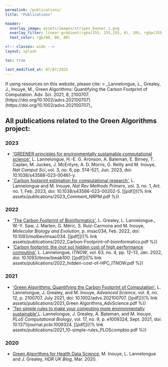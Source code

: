```yaml
---
permalink: /publications/
title: "Publications"

header:
  overlay_image: assets/images/stripes_banner_1.png
  overlay_filter: linear-gradient(rgba(255, 255,255, 0), 20%, rgba(255, 255, 255, 1))
  text_color: rgb(80, 80, 80)

<!-- classes: wide -->
layout: splash

toc: true

last_modified_at: 07/07/2023
---
```


<div class="notice--primary" markdown="1">
If using resources on this website, please cite:
> _Lannelongue, L., Grealey, J., Inouye, M., Green Algorithms: Quantifying the Carbon Footprint of Computation. Adv. Sci. 2021, 8, 2100707. [https://doi.org/10.1002/advs.202100707](https://doi.org/10.1002/advs.202100707)_
</div>

## All publications related to the Green Algorithms project:
<!-- Exported from Zotero with IEEE style -->

### 2023

- ['GREENER principles for environmentally sustainable computational science'](https://rdcu.be/dfpLM), L. Lannelongue, H.-E. G. Aronson, A. Bateman, E. Birney, T. Caplan, M. Juckes, J. McEntyre, A. D. Morris, G. Reilly and M. Inouye, _Nat Comput Sci_, vol. 3, no. 6, pp. 514–521, Jun. 2023, doi: 10.1038/s43588-023-00461-y.
- ['Carbon footprint estimation for computational research'](https://rdcu.be/c5KPJ), L. Lannelongue and M. Inouye, _Nat Rev Methods Primers_, vol. 3, no. 1, Art. no. 1, Feb. 2023, doi: 10.1038/s43586-023-00202-5.
[\[pdf\]]({% link assets/publications/2023_Comment_NRPM.pdf %})


### 2022

- ['The Carbon Footprint of Bioinformatics'](https://academic.oup.com/mbe/article/39/3/msac034/6526403), L. Grealey, L. Lannelongue., W.-Y. Saw, J. Marten, G. Méric, S. Ruiz-Carmona and M. Inouye, _Molecular Biology and Evolution_, p. msac034, Feb. 2022, doi: 10.1093/molbev/msac034.
[\[pdf\]]({% link assets/publications/2022_Carbon-Footprint-of-bioinformatics.pdf %})
- [‘Carbon footprint: the (not so) hidden cost of high performance computing’](https://www.bcs.org/articles-opinion-and-research/carbon-footprint-the-not-so-hidden-cost-of-high-performance-computing/), L. Lannelongue, _ITNOW_, vol. 63, no. 4, pp. 12–13, Jan. 2022, doi: 10.1093/itnow/bwab100.
[\[pdf\]]({% link assets/publications/2022_hidden-cost-of-HPC_ITNOW.pdf %})


### 2021

- ['Green Algorithms: Quantifying the Carbon Footprint of Computation'](https://doi.org/10.1002/advs.202100707), L. Lannelongue, J. Grealey, and M. Inouye, _Advanced Science_, vol. 8, no. 12, p. 2100707, July 2021, doi: 10.1002/advs.202100707.
[\[pdf\]]({% link assets/publications/2021_Green Algorithms_AdvScience.pdf %})
- [‘Ten simple rules to make your computing more environmentally sustainable’](https://journals.plos.org/ploscompbiol/article?id=10.1371/journal.pcbi.1009324),L. Lannelongue, J. Grealey, A. Bateman, and M. Inouye, _PLoS Computational Biology_, vol. 17, no. 9, p. e1009324, Sept. 2021, doi: 10.1371/journal.pcbi.1009324.
[\[pdf\]]({% link assets/publications/2021_10-simple-rules_PLOScompbio.pdf %})

### 2020

- [Green Algorithms for Health Data Science](https://www.hdruk.org/news/green-algorithms-for-health-data-science/), M. Inouye, L. Lannelongue and J. Grealey, _HDR UK Blog_, Mar. 2020.
